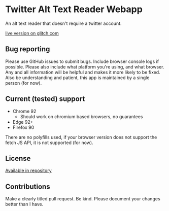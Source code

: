 # Twitter Alt Text Reader Webapp

An alt text reader that doesn't require a twitter account.

[live version on glitch.com](https://alt-text-reader.glitch.me/)

## Bug reporting

Please use GitHub issues to submit bugs. Include browser console logs if possible. Please also include what platform you're using, and what browser. Any and all information will be helpful and makes it more likely to be fixed. Also be understanding and patient, this app is maintained by a single person (for now).

## Current (tested) support

-   Chrome 92
    -   Should work on chromium based browsers, no guarantees
-   Edge 92+
-   Firefox 90

There are no polyfills used, if your browser version does not support the fetch JS API, it is not supported (for now).

## License

[Available in repository](./LICENSE)

## Contributions

Make a clearly titled pull request. Be kind. Please document your changes better than I have.
